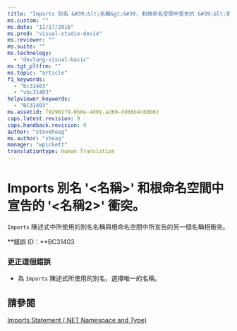```yaml
---
title: "Imports 別名 &#39;&lt;名稱&gt;&#39; 和根命名空間中宣告的 &#39;&lt;名稱2&gt;&#39; 衝突。 | Microsoft Docs"
ms.custom: ""
ms.date: "11/17/2016"
ms.prod: "visual-studio-dev14"
ms.reviewer: ""
ms.suite: ""
ms.technology: 
  - "devlang-visual-basic"
ms.tgt_pltfrm: ""
ms.topic: "article"
f1_keywords: 
  - "bc31403"
  - "vbc31403"
helpviewer_keywords: 
  - "BC31403"
ms.assetid: f9298179-0b0e-4d01-a269-dd66b4c88b02
caps.latest.revision: 9
caps.handback.revision: 9
author: "stevehoag"
ms.author: "shoag"
manager: "wpickett"
translationtype: Human Translation
---
```

# Imports 別名 &#39;&lt;名稱&gt;&#39; 和根命名空間中宣告的 &#39;&lt;名稱2&gt;&#39; 衝突。
`Imports` 陳述式中所使用的別名名稱與根命名空間中所宣告的另一個名稱相衝突。  
  
 **錯誤 ID︰**BC31403  
  
### 更正這個錯誤  
  
-   為 `Imports` 陳述式所使用的別名，選擇唯一的名稱。  
  
## 請參閱  
 [Imports Statement \(.NET Namespace and Type\)](../../visual-basic/language-reference/statements/imports-statement-net-namespace-and-type.md)